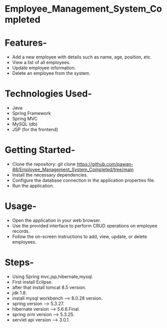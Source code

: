 # Employee_Management_System_Completed

# Features-
   * Add a new employee with details such as name, age, position, etc.
   * View a list of all employees.
   * Update employee information.
   * Delete an employee from the system.

# Technologies Used-

   * Java
   * Spring Framework
   * Spring MVC
   * MySQL (db)
   * JSP (for the frontend)

# Getting Started-

   * Clone the repository: git clone https://github.com/pawan-88/Employee_Management_System_Completed/tree/main
   * Install the necessary dependencies.
   * Configure the database connection in the application properties file.
   * Run the application.

# Usage-

   * Open the application in your web browser.
   * Use the provided interface to perform CRUD operations on employee records.
   * Follow the on-screen instructions to add, view, update, or delete employees.

# Steps-   

* Using Spring mvc,jsp,hibernate,mysql.
* First install Eclipse.
* after that install tomcat 8.5 version.
* jdk 1.8.
* install mysql workbench --> 8.0.28 version.
* spring version --> 5.3.27.
* hibernate version --> 5.6.6.Final.
* spring orm version --> 5.3.25.
* servlet api version --> 3.0.1.
 


